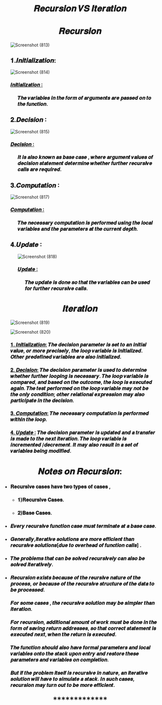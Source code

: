 <h1 align="Center">𝑹𝒆𝒄𝒖𝒓𝒔𝒊𝒐𝒏 𝑽𝑺 𝑰𝒕𝒆𝒓𝒂𝒕𝒊𝒐𝒏</h1>

<h1 align="Center">𝑹𝒆𝒄𝒖𝒓𝒔𝒊𝒐𝒏</h1>

<ul> 

![Screenshot (813)](https://github.com/AvinandanBose/RecursionVSIteration-Theory/assets/38869235/23ac9b36-14d0-4980-a03f-86ed7cf6b280)

<h2></h2>
<h2>𝟏.𝑰𝒏𝒊𝒕𝒊𝒂𝒍𝒊𝒛𝒂𝒕𝒊𝒐𝒏:</h2>

![Screenshot (814)](https://github.com/AvinandanBose/RecursionVSIteration-Theory/assets/38869235/665d1ec6-8c44-43a5-ac66-894c0306e715)


<h3><ins>𝑰𝒏𝒊𝒕𝒊𝒂𝒍𝒊𝒛𝒂𝒕𝒊𝒐𝒏 ∶</ins></h3>
<ul>
  
<h3>𝑻𝒉𝒆 𝒗𝒂𝒓𝒊𝒂𝒃𝒍𝒆𝒔 𝒊𝒏 𝒕𝒉𝒆 𝒇𝒐𝒓𝒎 𝒐𝒇 𝒂𝒓𝒈𝒖𝒎𝒆𝒏𝒕𝒔
𝒂𝒓𝒆 𝒑𝒂𝒔𝒔𝒆𝒅 𝒐𝒏 𝒕𝒐 𝒕𝒉𝒆 𝒇𝒖𝒏𝒄𝒕𝒊𝒐𝒏.</h3>

</ul>

<h2></h2>
<h2>𝟐.𝑫𝒆𝒄𝒊𝒔𝒊𝒐𝒏 ∶</h2>

![Screenshot (815)](https://github.com/AvinandanBose/RecursionVSIteration-Theory/assets/38869235/490153bf-c8f0-45e7-b2b3-f1e9c1c291ff)


<h3><ins>𝑫𝒆𝒄𝒊𝒔𝒊𝒐𝒏 ∶</ins></h3>

<ul>
  
<h3>𝑰𝒕 𝒊𝒔 𝒂𝒍𝒔𝒐 𝒌𝒏𝒐𝒘𝒏 𝒂𝒔 𝒃𝒂𝒔𝒆 𝒄𝒂𝒔𝒆 , 𝒘𝒉𝒆𝒓𝒆 𝒂𝒓𝒈𝒖𝒎𝒆𝒏𝒕 𝒗𝒂𝒍𝒖𝒆𝒔
𝒐𝒇 𝒅𝒆𝒄𝒊𝒔𝒊𝒐𝒏 𝒔𝒕𝒂𝒕𝒆𝒎𝒆𝒏𝒕 𝒅𝒆𝒕𝒆𝒓𝒎𝒊𝒏𝒆 𝒘𝒉𝒆𝒕𝒉𝒆𝒓 𝒇𝒖𝒓𝒕𝒉𝒆𝒓 𝒓𝒆𝒄𝒖𝒓𝒔𝒊𝒗𝒆
𝒄𝒂𝒍𝒍𝒔 𝒂𝒓𝒆 𝒓𝒆𝒒𝒖𝒊𝒓𝒆𝒅.</h3>

</ul>

<h2></h2>
<h2>𝟑.𝑪𝒐𝒎𝒑𝒖𝒕𝒂𝒕𝒊𝒐𝒏 ∶</h2>

![Screenshot (817)](https://github.com/AvinandanBose/RecursionVSIteration-Theory/assets/38869235/5f8271cc-2efa-42b3-b7e1-5db8e50b7541)

<h3><ins>𝑪𝒐𝒎𝒑𝒖𝒕𝒂𝒕𝒊𝒐𝒏 ∶</ins></h3>

<ul>
  
<h3>𝑻𝒉𝒆 𝒏𝒆𝒄𝒆𝒔𝒔𝒂𝒓𝒚 𝒄𝒐𝒎𝒑𝒖𝒕𝒂𝒕𝒊𝒐𝒏 𝒊𝒔 𝒑𝒆𝒓𝒇𝒐𝒓𝒎𝒆𝒅 𝒖𝒔𝒊𝒏𝒈 𝒕𝒉𝒆 𝒍𝒐𝒄𝒂𝒍
𝒗𝒂𝒓𝒊𝒂𝒃𝒍𝒆𝒔 𝒂𝒏𝒅 𝒕𝒉𝒆 𝒑𝒂𝒓𝒂𝒎𝒆𝒕𝒆𝒓𝒔 𝒂𝒕 𝒕𝒉𝒆 𝒄𝒖𝒓𝒓𝒆𝒏𝒕 𝒅𝒆𝒑𝒕𝒉.</h3>

</ul>


<h2></h2>
<h2>𝟒.𝑼𝒑𝒅𝒂𝒕𝒆 ∶</h2>
<ul>

![Screenshot (818)](https://github.com/AvinandanBose/RecursionVSIteration-Theory/assets/38869235/8d981cd8-adb7-48d3-b616-f8973a4f67ec)

<h3><ins>𝑼𝒑𝒅𝒂𝒕𝒆 ∶</ins></h3>

<ul>
  
<h3>𝑻𝒉𝒆 𝒖𝒑𝒅𝒂𝒕𝒆 𝒊𝒔 𝒅𝒐𝒏𝒆 𝒔𝒐 𝒕𝒉𝒂𝒕 𝒕𝒉𝒆 𝒗𝒂𝒓𝒊𝒂𝒃𝒍𝒆𝒔 𝒄𝒂𝒏 𝒃𝒆
𝒖𝒔𝒆𝒅 𝒇𝒐𝒓 𝒇𝒖𝒓𝒕𝒉𝒆𝒓 𝒓𝒆𝒄𝒖𝒓𝒔𝒊𝒗𝒆 𝒄𝒂𝒍𝒍𝒔.</h3>

</ul>

  
</ul>


</ul>


<h1 align="Center">𝑰𝒕𝒆𝒓𝒂𝒕𝒊𝒐𝒏</h1>

<ul>


![Screenshot (819)](https://github.com/AvinandanBose/RecursionVSIteration-Theory/assets/38869235/99b9a04f-1ee0-4792-8d37-4db29092b107)


![Screenshot (820)](https://github.com/AvinandanBose/RecursionVSIteration-Theory/assets/38869235/b7ad8d68-5b6a-41ae-b05f-244158126cb6)



<h3><ins>𝟏. 𝑰𝒏𝒊𝒕𝒊𝒂𝒍𝒊𝒛𝒂𝒕𝒊𝒐𝒏:</ins> 𝑻𝒉𝒆 𝒅𝒆𝒄𝒊𝒔𝒊𝒐𝒏 𝒑𝒂𝒓𝒂𝒎𝒆𝒕𝒆𝒓 𝒊𝒔 𝒔𝒆𝒕 𝒕𝒐 𝒂𝒏 𝒊𝒏𝒊𝒕𝒊𝒂𝒍
𝒗𝒂𝒍𝒖𝒆, 𝒐𝒓 𝒎𝒐𝒓𝒆 𝒑𝒓𝒆𝒄𝒊𝒔𝒆𝒍𝒚, 𝒕𝒉𝒆 𝒍𝒐𝒐𝒑 𝒗𝒂𝒓𝒊𝒂𝒃𝒍𝒆 𝒊𝒔 𝒊𝒏𝒊𝒕𝒊𝒂𝒍𝒊𝒛𝒆𝒅.
𝑶𝒕𝒉𝒆𝒓 𝒑𝒓𝒆𝒅𝒆𝒇𝒊𝒏𝒆𝒅 𝒗𝒂𝒓𝒊𝒂𝒃𝒍𝒆𝒔 𝒂𝒓𝒆 𝒂𝒍𝒔𝒐 𝒊𝒏𝒊𝒕𝒊𝒂𝒍𝒊𝒛𝒆𝒅. </h3>

<h3><ins>𝟐. 𝑫𝒆𝒄𝒊𝒔𝒊𝒐𝒏:</ins> 𝑻𝒉𝒆 𝒅𝒆𝒄𝒊𝒔𝒊𝒐𝒏 𝒑𝒂𝒓𝒂𝒎𝒆𝒕𝒆𝒓 𝒊𝒔 𝒖𝒔𝒆𝒅 𝒕𝒐 𝒅𝒆𝒕𝒆𝒓𝒎𝒊𝒏𝒆
𝒘𝒉𝒆𝒕𝒉𝒆𝒓 𝒇𝒖𝒓𝒕𝒉𝒆𝒓 𝒍𝒐𝒐𝒑𝒊𝒏𝒈 𝒊𝒔 𝒏𝒆𝒄𝒆𝒔𝒔𝒂𝒓𝒚. 𝑻𝒉𝒆 𝒍𝒐𝒐𝒑 𝒗𝒂𝒓𝒊𝒂𝒃𝒍𝒆
𝒊𝒔 𝒄𝒐𝒎𝒑𝒂𝒓𝒆𝒅, 𝒂𝒏𝒅 𝒃𝒂𝒔𝒆𝒅 𝒐𝒏 𝒕𝒉𝒆 𝒐𝒖𝒕𝒄𝒐𝒎𝒆, 𝒕𝒉𝒆 𝒍𝒐𝒐𝒑 𝒊𝒔 𝒆𝒙𝒆𝒄𝒖𝒕𝒆𝒅
𝒂𝒈𝒂𝒊𝒏. 𝑻𝒉𝒆 𝒕𝒆𝒔𝒕 𝒑𝒆𝒓𝒇𝒐𝒓𝒎𝒆𝒅 𝒐𝒏 𝒕𝒉𝒆 𝒍𝒐𝒐𝒑 𝒗𝒂𝒓𝒊𝒂𝒃𝒍𝒆 𝒎𝒂𝒚 𝒏𝒐𝒕
𝒃𝒆 𝒕𝒉𝒆 𝒐𝒏𝒍𝒚 𝒄𝒐𝒏𝒅𝒊𝒕𝒊𝒐𝒏; 𝒐𝒕𝒉𝒆𝒓 𝒓𝒆𝒍𝒂𝒕𝒊𝒐𝒏𝒂𝒍 𝒆𝒙𝒑𝒓𝒆𝒔𝒔𝒊𝒐𝒏 𝒎𝒂𝒚 𝒂𝒍𝒔𝒐
𝒑𝒂𝒓𝒕𝒊𝒄𝒊𝒑𝒂𝒕𝒆 𝒊𝒏 𝒕𝒉𝒆 𝒅𝒆𝒄𝒊𝒔𝒊𝒐𝒏. </h3>

<h3><ins>𝟑. 𝑪𝒐𝒎𝒑𝒖𝒕𝒂𝒕𝒊𝒐𝒏:</ins> 𝑻𝒉𝒆 𝒏𝒆𝒄𝒆𝒔𝒔𝒂𝒓𝒚 𝒄𝒐𝒎𝒑𝒖𝒕𝒂𝒕𝒊𝒐𝒏 𝒊𝒔 𝒑𝒆𝒓𝒇𝒐𝒓𝒎𝒆𝒅
𝒘𝒊𝒕𝒉𝒊𝒏 𝒕𝒉𝒆 𝒍𝒐𝒐𝒑.</h3>

<h3><ins>𝟒. 𝑼𝒑𝒅𝒂𝒕𝒆 ∶</ins> 𝑻𝒉𝒆 𝒅𝒆𝒄𝒊𝒔𝒊𝒐𝒏 𝒑𝒂𝒓𝒂𝒎𝒆𝒕𝒆𝒓 𝒊𝒔 𝒖𝒑𝒅𝒂𝒕𝒆𝒅 𝒂𝒏𝒅 𝒂
𝒕𝒓𝒂𝒏𝒔𝒇𝒆𝒓 𝒊𝒔 𝒎𝒂𝒅𝒆 𝒕𝒐 𝒕𝒉𝒆 𝒏𝒆𝒙𝒕 𝒊𝒕𝒆𝒓𝒂𝒕𝒊𝒐𝒏. 𝑻𝒉𝒆 𝒍𝒐𝒐𝒑 𝒗𝒂𝒓𝒊𝒂𝒃𝒍𝒆
𝒊𝒔 𝒊𝒏𝒄𝒓𝒆𝒎𝒆𝒏𝒕𝒆𝒅 /𝒅𝒆𝒄𝒓𝒆𝒎𝒆𝒏𝒕. 𝑰𝒕 𝒎𝒂𝒚 𝒂𝒍𝒔𝒐 𝒓𝒆𝒔𝒖𝒍𝒕 𝒊𝒏 𝒂 𝒔𝒆𝒕
𝒐𝒇 𝒗𝒂𝒓𝒊𝒂𝒃𝒍𝒆𝒔 𝒃𝒆𝒊𝒏𝒈 𝒎𝒐𝒅𝒊𝒇𝒊𝒆𝒅.</h3>


</ul>

<h1></h1>

<h1 align="Center">𝑵𝒐𝒕𝒆𝒔 𝒐𝒏 𝑹𝒆𝒄𝒖𝒓𝒔𝒊𝒐𝒏:</h1>

<ul>

<h3><li> 𝐑𝐞𝐜𝐮𝐫𝐬𝐢𝐯𝐞 𝐜𝐚𝐬𝐞𝐬 𝐡𝐚𝐯𝐞 𝐭𝐰𝐨 𝐭𝐲𝐩𝐞𝐬 𝐨𝐟 𝐜𝐚𝐬𝐞𝐬 ,</li></h3>

<ul>
  
<h3><li>𝟏)𝐑𝐞𝐜𝐮𝐫𝐬𝐢𝐯𝐞 𝐂𝐚𝐬𝐞𝐬.</li></h3>
<h3><li>𝟐)𝐁𝐚𝐬𝐞 𝐂𝐚𝐬𝐞𝐬.</li></h3>

</ul>

<h3><li> 𝑬𝒗𝒆𝒓𝒚 𝒓𝒆𝒄𝒖𝒓𝒔𝒊𝒗𝒆 𝒇𝒖𝒏𝒄𝒕𝒊𝒐𝒏 𝒄𝒂𝒔𝒆 𝒎𝒖𝒔𝒕 𝒕𝒆𝒓𝒎𝒊𝒏𝒂𝒕𝒆
𝒂𝒕 𝒂 𝒃𝒂𝒔𝒆 𝒄𝒂𝒔𝒆.</li></h3>


<h3><li> 𝑮𝒆𝒏𝒆𝒓𝒂𝒍𝒍𝒚,𝒊𝒕𝒆𝒓𝒂𝒕𝒊𝒗𝒆 𝒔𝒐𝒍𝒖𝒕𝒊𝒐𝒏𝒔 𝒂𝒓𝒆 𝒎𝒐𝒓𝒆 𝒆𝒇𝒇𝒊𝒄𝒊𝒆𝒏𝒕
𝒕𝒉𝒂𝒏 𝒓𝒆𝒄𝒖𝒓𝒔𝒊𝒗𝒆 𝒔𝒐𝒍𝒖𝒕𝒊𝒐𝒏𝒔[𝒅𝒖𝒆 𝒕𝒐 𝒐𝒗𝒆𝒓𝒉𝒆𝒂𝒅 𝒐𝒇
𝒇𝒖𝒏𝒄𝒕𝒊𝒐𝒏 𝒄𝒂𝒍𝒍𝒔] .</li></h3>

<h3><li> 𝑻𝒉𝒆 𝒑𝒓𝒐𝒃𝒍𝒆𝒎𝒔 𝒕𝒉𝒂𝒕 𝒄𝒂𝒏 𝒃𝒆 𝒔𝒐𝒍𝒗𝒆𝒅 𝒓𝒆𝒄𝒖𝒓𝒔𝒊𝒗𝒆𝒍𝒚
𝒄𝒂𝒏 𝒂𝒍𝒔𝒐 𝒃𝒆 𝒔𝒐𝒍𝒗𝒆𝒅 𝒊𝒕𝒆𝒓𝒂𝒕𝒊𝒗𝒆𝒍𝒚.</li></h3>


<h3><li>𝑹𝒆𝒄𝒖𝒓𝒔𝒊𝒐𝒏 𝒆𝒙𝒊𝒔𝒕𝒔 𝒃𝒆𝒄𝒂𝒖𝒔𝒆 𝒐𝒇 𝒕𝒉𝒆 𝒓𝒆𝒖𝒓𝒔𝒊𝒗𝒆 𝒏𝒂𝒕𝒖𝒓𝒆
𝒐𝒇 𝒕𝒉𝒆 𝒑𝒓𝒐𝒄𝒆𝒔𝒔, 𝒐𝒓 𝒃𝒆𝒄𝒂𝒖𝒔𝒆 𝒐𝒇 𝒕𝒉𝒆 𝒓𝒆𝒄𝒖𝒓𝒔𝒊𝒗𝒆
𝒔𝒕𝒓𝒖𝒄𝒕𝒖𝒓𝒆 𝒐𝒇 𝒕𝒉𝒆 𝒅𝒂𝒕𝒂 𝒕𝒐 𝒃𝒆 𝒑𝒓𝒐𝒄𝒆𝒔𝒔𝒆𝒅.</li></h3>

<h3>𝑭𝒐𝒓 𝒔𝒐𝒎𝒆 𝒄𝒂𝒔𝒆𝒔 , 𝒕𝒉𝒆 𝒓𝒆𝒄𝒖𝒓𝒔𝒊𝒗𝒆 𝒔𝒐𝒍𝒖𝒕𝒊𝒐𝒏 𝒎𝒂𝒚 𝒃𝒆
𝒔𝒊𝒎𝒑𝒍𝒆𝒓 𝒕𝒉𝒂𝒏 𝒊𝒕𝒆𝒓𝒂𝒕𝒊𝒐𝒏.</h3>


<h3>𝑭𝒐𝒓 𝒓𝒆𝒄𝒖𝒓𝒔𝒊𝒐𝒏, 𝒂𝒅𝒅𝒊𝒕𝒊𝒐𝒏𝒂𝒍 𝒂𝒎𝒐𝒖𝒏𝒕 𝒐𝒇 𝒘𝒐𝒓𝒌 𝒎𝒖𝒔𝒕 𝒃𝒆 𝒅𝒐𝒏𝒆
𝒊𝒏 𝒕𝒉𝒆 𝒇𝒐𝒓𝒎 𝒐𝒇 𝒔𝒂𝒗𝒊𝒏𝒈 𝒓𝒆𝒕𝒖𝒓𝒏 𝒂𝒅𝒅𝒓𝒆𝒔𝒔𝒆𝒔, 𝒔𝒐 𝒕𝒉𝒂𝒕 𝒄𝒐𝒓𝒓𝒆𝒄𝒕
𝒔𝒕𝒂𝒕𝒆𝒎𝒆𝒏𝒕 𝒊𝒔 𝒆𝒙𝒆𝒄𝒖𝒕𝒆𝒅 𝒏𝒆𝒙𝒕, 𝒘𝒉𝒆𝒏 𝒕𝒉𝒆 𝒓𝒆𝒕𝒖𝒓𝒏 𝒊𝒔 𝒆𝒙𝒆𝒄𝒖𝒕𝒆𝒅.</h3>


<h3>𝑻𝒉𝒆 𝒇𝒖𝒏𝒄𝒕𝒊𝒐𝒏 𝒔𝒉𝒐𝒖𝒍𝒅 𝒂𝒍𝒔𝒐 𝒉𝒂𝒗𝒆 𝒇𝒐𝒓𝒎𝒂𝒍 𝒑𝒂𝒓𝒂𝒎𝒆𝒕𝒆𝒓𝒔 𝒂𝒏𝒅
𝒍𝒐𝒄𝒂𝒍 𝒗𝒂𝒓𝒊𝒂𝒃𝒍𝒆𝒔 𝒐𝒏𝒕𝒐 𝒕𝒉𝒆 𝒔𝒕𝒂𝒄𝒌 𝒖𝒑𝒐𝒏 𝒆𝒏𝒕𝒓𝒚 𝒂𝒏𝒅 𝒓𝒆𝒔𝒕𝒐𝒓𝒆 𝒕𝒉𝒆𝒔𝒆
𝒑𝒂𝒓𝒂𝒎𝒆𝒕𝒆𝒓𝒔 𝒂𝒏𝒅 𝒗𝒂𝒓𝒊𝒂𝒃𝒍𝒆𝒔 𝒐𝒏 𝒄𝒐𝒎𝒑𝒍𝒆𝒕𝒊𝒐𝒏.</h3>


<h3>𝑩𝒖𝒕 𝒊𝒇 𝒕𝒉𝒆 𝒑𝒓𝒐𝒃𝒍𝒆𝒎 𝒊𝒕𝒔𝒆𝒍𝒇 𝒊𝒔 𝒓𝒆𝒄𝒖𝒓𝒔𝒊𝒗𝒆 𝒊𝒏 𝒏𝒂𝒕𝒖𝒓𝒆, 𝒂𝒏 𝒊𝒕𝒆𝒓𝒂𝒕𝒊𝒗𝒆
𝒔𝒐𝒍𝒖𝒕𝒊𝒐𝒏 𝒘𝒊𝒍𝒍 𝒉𝒂𝒗𝒆 𝒕𝒐 𝒔𝒊𝒎𝒖𝒍𝒂𝒕𝒆 𝒂 𝒔𝒕𝒂𝒄𝒌. 𝑰𝒏 𝒔𝒖𝒄𝒉 𝒄𝒂𝒔𝒆𝒔,
𝒓𝒆𝒄𝒖𝒓𝒔𝒊𝒐𝒏 𝒎𝒂𝒚 𝒕𝒖𝒓𝒏 𝒐𝒖𝒕 𝒕𝒐 𝒃𝒆 𝒎𝒐𝒓𝒆 𝒆𝒇𝒇𝒊𝒄𝒊𝒆𝒏𝒕.</h3>





</ul>


<h3 align="Center">∗∗∗∗∗∗∗∗∗∗∗∗∗</h3>
